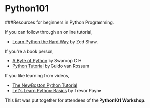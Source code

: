 # Python101

###Resources for beginners in Python Programming.

If you can follow through an online tutorial, 
- [Learn Python the Hard Way](https://learnpythonthehardway.org/book/) by Zed Shaw.

If you're a book person, 
- [A Byte of Python](http://files.swaroopch.com/python/byte_of_python.pdf) by Swaroop C H
- [Python Tutorial](https://docs.python.org/2/download.html) by Guido van Rossum

If you like learning from videos, 
- [The NewBoston Python Tutorial](https://thenewboston.com/videos.php?cat=36)
- [Let's Learn Python: Basics](https://www.youtube.com/playlist?list=PL82YdDfxhWsDJTq5f0Ae7M7yGcA26wevJ) by Trevor Payne


This list was put together for attendees of the **Python101 Workshop**.
